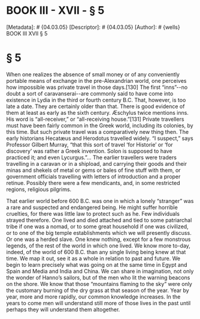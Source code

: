 # BOOK III - XVII - § 5
[Metadata]: # {04.03.05}
[Descriptor]: # {04.03.05}
[Author]: # {wells}
BOOK III
XVII
§ 5
# § 5
When one realizes the absence of small money or of any conveniently portable
means of exchange in the pre-Alexandrian world, one perceives how impossible
was private travel in those days.[130] The first “inns”--no doubt a sort of
caravanserai--are commonly said to have come into existence in Lydia in the
third or fourth century B.C. That, however, is too late a date. They are
certainly older than that. There is good evidence of them at least as early as
the sixth century. Æschylus twice mentions inns. His word is “all-receiver,” or
“all-receiving house.”[131] Private travellers must have been fairly common in
the Greek world, including its colonies, by this time. But such private travel
was a comparatively new thing then. The early historians Hecatæus and Herodotus
travelled widely. “I suspect,” says Professor Gilbert Murray, “that this sort
of travel ‘for Historie’ or ‘for discovery’ was rather a Greek invention. Solon
is supposed to have practiced it; and even Lycurgus.”... The earlier travellers
were traders travelling in a caravan or in a shipload, and carrying their goods
and their minas and shekels of metal or gems or bales of fine stuff with them,
or government officials travelling with letters of introduction and a proper
retinue. Possibly there were a few mendicants, and, in some restricted regions,
religious pilgrims.

That earlier world before 600 B.C. was one in which a lonely “stranger” was a
rare and suspected and endangered being. He might suffer horrible cruelties,
for there was little law to protect such as he. Few individuals strayed
therefore. One lived and died attached and tied to some patriarchal tribe if
one was a nomad, or to some great household if one was civilized, or to one of
the big temple establishments which we will presently discuss. Or one was a
herded slave. One knew nothing, except for a few monstrous legends, of the rest
of the world in which one lived. We know more to-day, indeed, of the world of
600 B.C. than any single living being knew at that time. We map it out, see it
as a whole in relation to past and future. We begin to learn precisely what was
going on at the same time in Egypt and Spain and Media and India and China. We
can share in imagination, not only the wonder of Hanno’s sailors, but of the
men who lit the warning beacons on the shore. We know that those “mountains
flaming to the sky” were only the customary burning of the dry grass at that
season of the year. Year by year, more and more rapidly, our common knowledge
increases. In the years to come men will understand still more of those lives
in the past until perhaps they will understand them altogether.

